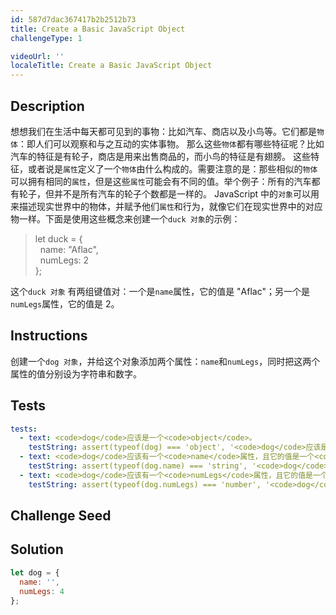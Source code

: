 ```yaml
---
id: 587d7dac367417b2b2512b73
title: Create a Basic JavaScript Object
challengeType: 1

videoUrl: ''
localeTitle: Create a Basic JavaScript Object
---
```


## Description
<section id='description'>
想想我们在生活中每天都可见到的事物：比如汽车、商店以及小鸟等。它们都是<code>物体</code>：即人们可以观察和与之互动的实体事物。
那么这些<code>物体</code>都有哪些特征呢？比如汽车的特征是有轮子，商店是用来出售商品的，而小鸟的特征是有翅膀。
这些特征，或者说是<code>属性</code>定义了一个<code>物体</code>由什么构成的。需要注意的是：那些相似的<code>物体</code>可以拥有相同的<code>属性</code>，但是这些<code>属性</code>可能会有不同的值。举个例子：所有的汽车都有轮子，但并不是所有汽车的轮子个数都是一样的。
JavaScript 中的<code>对象</code>可以用来描述现实世界中的物体，并赋予他们<code>属性</code>和行为，就像它们在现实世界中的对应物一样。下面是使用这些概念来创建一个<code>duck 对象</code>的示例：
<blockquote>let duck = {<br>&nbsp;&nbsp;name: "Aflac",<br>&nbsp;&nbsp;numLegs: 2<br>};</blockquote>
这个<code>duck 对象</code> 有两组键值对：一个是<code>name</code>属性，它的值是 "Aflac"；另一个是<code>numLegs</code>属性，它的值是 2。
</section>

## Instructions
<section id='instructions'>
创建一个<code>dog 对象</code>，并给这个对象添加两个属性：<code>name</code>和<code>numLegs</code>，同时把这两个属性的值分别设为字符串和数字。
</section>

## Tests
<section id='tests'>

```yml
tests:
  - text: <code>dog</code>应该是一个<code>object</code>。
    testString: assert(typeof(dog) === 'object', '<code>dog</code>应该是一个<code>object</code>');
  - text: <code>dog</code>应该有一个<code>name</code>属性，且它的值是一个<code>字符串<code>。
    testString: assert(typeof(dog.name) === 'string', '<code>dog</code> 应该有一个<code>name</code>属性，且它的值是一个<code>字符串<code>。');
  - text: <code>dog</code>应该有一个<code>numLegs</code>属性，且它的值是一个<code>数字</code>。
    testString: assert(typeof(dog.numLegs) === 'number', '<code>dog</code>应该有一个<code>numLegs</code>属性，且它的值是一个<code>数字</code>。');

```

</section>

## Challenge Seed
<section id='challengeSeed'>















</section>

## Solution
<section id='solution'>

```js
let dog = {
  name: '',
  numLegs: 4
};
```

</section>
              